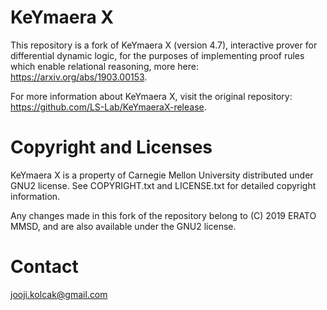 KeYmaera X
==========

This repository is a fork of KeYmaera X (version 4.7), interactive prover for differential dynamic logic, for the purposes of implementing proof rules which enable relational reasoning, more here: https://arxiv.org/abs/1903.00153.

For more information about KeYmaera X, visit the original repository: https://github.com/LS-Lab/KeYmaeraX-release.

Copyright and Licenses
======================

KeYmaera X is a property of Carnegie Mellon University distributed under GNU2 license.
See COPYRIGHT.txt and LICENSE.txt for detailed copyright information.

Any changes made in this fork of the repository belong to (C) 2019 ERATO MMSD, and are also available under the GNU2 license.

Contact
=======

jooji.kolcak@gmail.com
